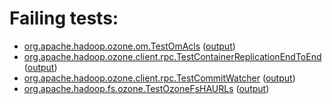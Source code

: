 # Failing tests: 

 * [org.apache.hadoop.ozone.om.TestOmAcls](hadoop-ozone/integration-test/org.apache.hadoop.ozone.om.TestOmAcls.txt) ([output](hadoop-ozone/integration-test/org.apache.hadoop.ozone.om.TestOmAcls-output.txt))
 * [org.apache.hadoop.ozone.client.rpc.TestContainerReplicationEndToEnd](hadoop-ozone/integration-test/org.apache.hadoop.ozone.client.rpc.TestContainerReplicationEndToEnd.txt) ([output](hadoop-ozone/integration-test/org.apache.hadoop.ozone.client.rpc.TestContainerReplicationEndToEnd-output.txt))
 * [org.apache.hadoop.ozone.client.rpc.TestCommitWatcher](hadoop-ozone/integration-test/org.apache.hadoop.ozone.client.rpc.TestCommitWatcher.txt) ([output](hadoop-ozone/integration-test/org.apache.hadoop.ozone.client.rpc.TestCommitWatcher-output.txt))
 * [org.apache.hadoop.fs.ozone.TestOzoneFsHAURLs](hadoop-ozone/ozonefs/org.apache.hadoop.fs.ozone.TestOzoneFsHAURLs.txt) ([output](hadoop-ozone/ozonefs/org.apache.hadoop.fs.ozone.TestOzoneFsHAURLs-output.txt))
